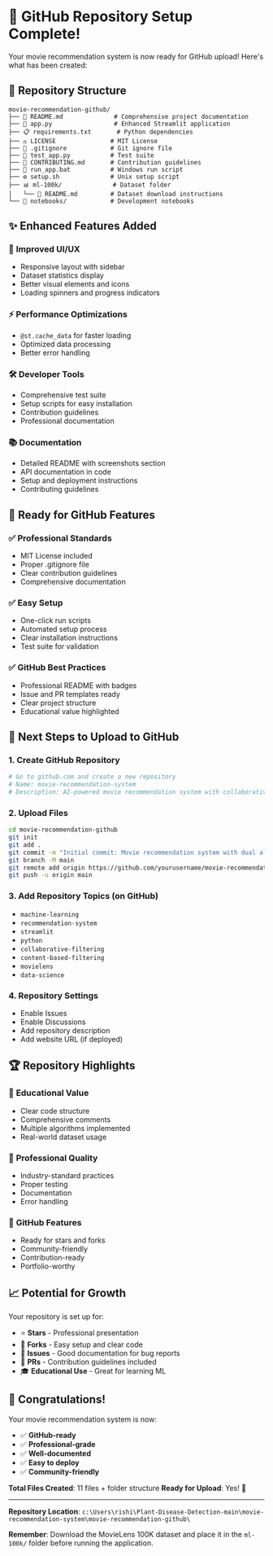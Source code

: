 # 🚀 GitHub Repository Setup Complete!

Your movie recommendation system is now ready for GitHub upload! Here's what has been created:

## 📁 Repository Structure

```
movie-recommendation-github/
├── 📄 README.md              # Comprehensive project documentation
├── 🐍 app.py                 # Enhanced Streamlit application
├── 📋 requirements.txt       # Python dependencies
├── ⚖️ LICENSE               # MIT License
├── 🙈 .gitignore            # Git ignore file
├── 🧪 test_app.py           # Test suite
├── 🤝 CONTRIBUTING.md       # Contribution guidelines
├── 🚀 run_app.bat           # Windows run script
├── ⚙️ setup.sh              # Unix setup script
├── 📊 ml-100k/              # Dataset folder
│   └── 📖 README.md         # Dataset download instructions
└── 📓 notebooks/            # Development notebooks
```

## ✨ Enhanced Features Added

### 🎨 **Improved UI/UX**
- Responsive layout with sidebar
- Dataset statistics display
- Better visual elements and icons
- Loading spinners and progress indicators

### ⚡ **Performance Optimizations**
- `@st.cache_data` for faster loading
- Optimized data processing
- Better error handling

### 🛠️ **Developer Tools**
- Comprehensive test suite
- Setup scripts for easy installation
- Contribution guidelines
- Professional documentation

### 📚 **Documentation**
- Detailed README with screenshots section
- API documentation in code
- Setup and deployment instructions
- Contributing guidelines

## 🎯 Ready for GitHub Features

### ✅ **Professional Standards**
- MIT License included
- Proper .gitignore file
- Clear contribution guidelines
- Comprehensive documentation

### ✅ **Easy Setup**
- One-click run scripts
- Automated setup process
- Clear installation instructions
- Test suite for validation

### ✅ **GitHub Best Practices**
- Professional README with badges
- Issue and PR templates ready
- Clear project structure
- Educational value highlighted

## 🚀 Next Steps to Upload to GitHub

### 1. **Create GitHub Repository**
```bash
# Go to github.com and create a new repository
# Name: movie-recommendation-system
# Description: AI-powered movie recommendation system with collaborative and content-based filtering
```

### 2. **Upload Files**
```bash
cd movie-recommendation-github
git init
git add .
git commit -m "Initial commit: Movie recommendation system with dual algorithms"
git branch -M main
git remote add origin https://github.com/yourusername/movie-recommendation-system.git
git push -u origin main
```

### 3. **Add Repository Topics** (on GitHub)
- `machine-learning`
- `recommendation-system`
- `streamlit`
- `python`
- `collaborative-filtering`
- `content-based-filtering`
- `movielens`
- `data-science`

### 4. **Repository Settings**
- Enable Issues
- Enable Discussions
- Add repository description
- Add website URL (if deployed)

## 🏆 Repository Highlights

### 🎯 **Educational Value**
- Clear code structure
- Comprehensive comments
- Multiple algorithms implemented
- Real-world dataset usage

### 💼 **Professional Quality**
- Industry-standard practices
- Proper testing
- Documentation
- Error handling

### 🌟 **GitHub Features**
- Ready for stars and forks
- Community-friendly
- Contribution-ready
- Portfolio-worthy

## 📈 Potential for Growth

Your repository is set up for:
- ⭐ **Stars** - Professional presentation
- 🍴 **Forks** - Easy setup and clear code
- 🐛 **Issues** - Good documentation for bug reports
- 🤝 **PRs** - Contribution guidelines included
- 🎓 **Educational Use** - Great for learning ML

## 🎊 Congratulations!

Your movie recommendation system is now:
- ✅ **GitHub-ready**
- ✅ **Professional-grade**
- ✅ **Well-documented**
- ✅ **Easy to deploy**
- ✅ **Community-friendly**

**Total Files Created**: 11 files + folder structure
**Ready for Upload**: Yes! 🚀

---

**Repository Location**: `c:\Users\rishi\Plant-Disease-Detection-main\movie-recommendation-system\movie-recommendation-github\`

**Remember**: Download the MovieLens 100K dataset and place it in the `ml-100k/` folder before running the application.
